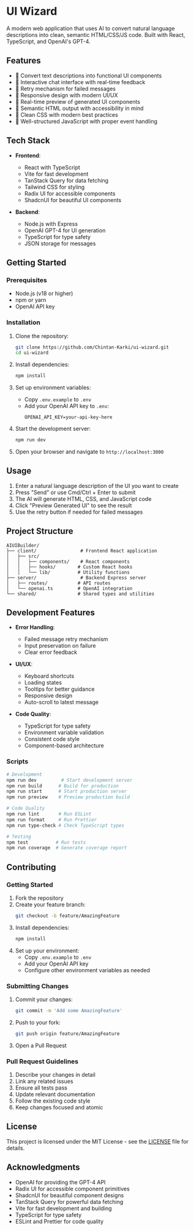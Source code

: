 # UI Wizard

A modern web application that uses AI to convert natural language descriptions into clean, semantic HTML/CSS/JS code. Built with React, TypeScript, and OpenAI's GPT-4.

## Features

- 🎨 Convert text descriptions into functional UI components
- 💬 Interactive chat interface with real-time feedback
- 🔄 Retry mechanism for failed messages
- 📱 Responsive design with modern UI/UX
- 🚀 Real-time preview of generated UI components
- 🎯 Semantic HTML output with accessibility in mind
- 🎨 Clean CSS with modern best practices
- 📝 Well-structured JavaScript with proper event handling

## Tech Stack

- **Frontend**:
  - React with TypeScript
  - Vite for fast development
  - TanStack Query for data fetching
  - Tailwind CSS for styling
  - Radix UI for accessible components
  - ShadcnUI for beautiful UI components

- **Backend**:
  - Node.js with Express
  - OpenAI GPT-4 for UI generation
  - TypeScript for type safety
  - JSON storage for messages

## Getting Started

### Prerequisites

- Node.js (v18 or higher)
- npm or yarn
- OpenAI API key

### Installation

1. Clone the repository:
   ```bash
   git clone https://github.com/Chintan-Karki/ui-wizard.git
   cd ui-wizard
   ```

2. Install dependencies:
   ```bash
   npm install
   ```

3. Set up environment variables:
   - Copy `.env.example` to `.env`
   - Add your OpenAI API key to `.env`:
     ```
     OPENAI_API_KEY=your-api-key-here
     ```

4. Start the development server:
   ```bash
   npm run dev
   ```

5. Open your browser and navigate to `http://localhost:3000`

## Usage

1. Enter a natural language description of the UI you want to create
2. Press "Send" or use Cmd/Ctrl + Enter to submit
3. The AI will generate HTML, CSS, and JavaScript code
4. Click "Preview Generated UI" to see the result
5. Use the retry button if needed for failed messages

## Project Structure

```
AIUIBuilder/
├── client/                # Frontend React application
│   ├── src/
│   │   ├── components/    # React components
│   │   ├── hooks/        # Custom React hooks
│   │   └── lib/          # Utility functions
├── server/                # Backend Express server
│   ├── routes/           # API routes
│   └── openai.ts         # OpenAI integration
└── shared/               # Shared types and utilities
```

## Development Features

- **Error Handling**:
  - Failed message retry mechanism
  - Input preservation on failure
  - Clear error feedback

- **UI/UX**:
  - Keyboard shortcuts
  - Loading states
  - Tooltips for better guidance
  - Responsive design
  - Auto-scroll to latest message

- **Code Quality**:
  - TypeScript for type safety
  - Environment variable validation
  - Consistent code style
  - Component-based architecture

### Scripts

```bash
# Development
npm run dev         # Start development server
npm run build      # Build for production
npm run start      # Start production server
npm run preview    # Preview production build

# Code Quality
npm run lint       # Run ESLint
npm run format     # Run Prettier
npm run type-check # Check TypeScript types

# Testing
npm test          # Run tests
npm run coverage  # Generate coverage report
```

## Contributing

### Getting Started

1. Fork the repository
2. Create your feature branch:
   ```bash
   git checkout -b feature/AmazingFeature
   ```
3. Install dependencies:
   ```bash
   npm install
   ```
4. Set up your environment:
   - Copy `.env.example` to `.env`
   - Add your OpenAI API key
   - Configure other environment variables as needed

### Submitting Changes

1. Commit your changes:
   ```bash
   git commit -m 'Add some AmazingFeature'
   ```
2. Push to your fork:
   ```bash
   git push origin feature/AmazingFeature
   ```
3. Open a Pull Request

### Pull Request Guidelines

1. Describe your changes in detail
2. Link any related issues
3. Ensure all tests pass
4. Update relevant documentation
5. Follow the existing code style
6. Keep changes focused and atomic

## License

This project is licensed under the MIT License - see the [LICENSE](LICENSE) file for details.

## Acknowledgments

- OpenAI for providing the GPT-4 API
- Radix UI for accessible component primitives
- ShadcnUI for beautiful component designs
- TanStack Query for powerful data fetching
- Vite for fast development and building
- TypeScript for type safety
- ESLint and Prettier for code quality
